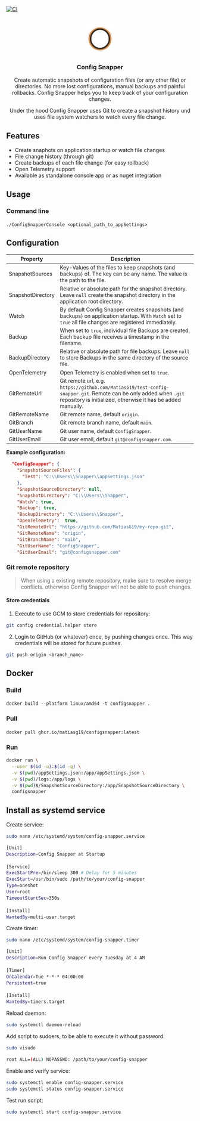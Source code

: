 [![CI](https://github.com/MatiasG19/config-snapper/actions/workflows/ci.yml/badge.svg)](https://github.com/MatiasG19/config-snapper/actions/workflows/ci.yml)

<br />

<div align="center" style="display: flex; justify-content: center; align-items: center;">
  <a href="https://github.com/MatiasG19/config-snapper">
    <img src="logo/logo.svg" alt="Logo" width="80" height="80">
  </a>
</div>

<h3 align="center" style="display: flex; justify-content: center; align-items: center;">Config Snapper</h3>

<div align="center" style="justify-content: center; align-items: center;">
  <p>Create automatic snapshots of configuration files (or any other file) or directories. No more lost configurations, manual backups and painful rollbacks. Config Snapper helps you to keep track of your configuration changes.</p>
  <p>Under the hood Config Snapper uses Git to create a snapshot history und uses file system watchers to watch every file change.</p>
</div>

## Features

- Create snaphots on application startup or watch file changes
- File change history (through git)
- Create backups of each file change (for easy rollback)
- Open Telemetry support
- Available as standalone console app or as nuget integration

## Usage

### Command line

`./ConfigSnapperConsole <optional_path_to_appSettings>`

## Configuration

| Property          | Description                                                                                                                                                                      |
| ----------------- | -------------------------------------------------------------------------------------------------------------------------------------------------------------------------------- |
| SnapshotSources   | Key-Values of the files to keep snapshots (and backups) of. The key can be any name. The value is the path to the file.                                                          |
| SnapshotDirectory | Relative or absolute path for the snapshot directory. Leave `null` create the snapshot directory in the application root directory.                                              |
| Watch             | By default Config Snapper creates snapshots (and backups) on application startup. With `Watch` set to `true` all file changes are registered immediately.                        |
| Backup            | When set to `true`, individual file Backups are created. Each backup file receives a timestamp in the filename.                                                                  |
| BackupDirectory   | Relative or absolute path for file backups. Leave `null` to store Backups in the same directory of the source file.                                                              |
| OpenTelemetry     | Open Telemetry is enabled when set to `true`.                                                                                                                                    |
| GitRemoteUrl      | Git remote url, e.g. `https://github.com/MatiasG19/test-config-snapper.git`. Remote can be only added when `.git` repository is initialized, otherwise it has be added manually. |
| GitRemoteName     | Git remote name, default `origin`.                                                                                                                                               |
| GitBranch         | Git remote branch name, default `main`.                                                                                                                                          |
| GitUserName       | Git user name, default `ConfigSnapper`.                                                                                                                                          |
| GitUserEmail      | Git user email, default `git@configsnapper.com`.                                                                                                                                 |

**Example configuration:**

```json
  "ConfigSnapper": {
    "SnapshotSourceFiles": {
      "Test": "C:\\Users\\Snapper\\appSettings.json"
    },
    "SnapshotSourceDirectory": null,
    "SnapshotDirectory": "C:\\Users\\Snapper",
    "Watch": true,
    "Backup": true,
    "BackupDirectory": "C:\\Users\\Snapper",
    "OpenTelemetry":  true,
    "GitRemoteUrl": "https://github.com/MatiasG19/my-repo.git",
    "GitRemoteName": "origin",
    "GitBranchName": "main",
    "GitUserName": "ConfigSnapper",
    "GitUserEmail": "git@configsnapper.com"
```

### Git remote repository

> When using a existing remote repository, make sure to resolve merge conflicts. otherwise Config Snapper will not be able to push changes.

#### Store credentials

1. Execute to use GCM to store credentials for repository:

```sh
git config credential.helper store
```

2. Login to GitHub (or whatever) once, by pushing changes once. This way credentials will be stored for future pushes.

```sh
git push origin <branch_name>
```

## Docker

### Build

`docker build --platform linux/amd64 -t configsnapper .`

### Pull

`docker pull ghcr.io/matiasg19/configsnapper:latest`

### Run

```sh
docker run \
  --user $(id -u):$(id -g) \
  -v $(pwd)/appSettings.json:/app/appSettings.json \
  -v $(pwd)/logs:/app/logs \
  -v $(pwd)$/SnapshotSourceDirectory:/app/SnapshotSourceDirectory \
  configsnapper
```

## Install as systemd service

Create service:

```sh
sudo nano /etc/systemd/system/config-snapper.service
```

```sh
[Unit]
Description=Config Snapper at Startup

[Service]
ExecStartPre=/bin/sleep 300 # Delay for 5 minutes
ExecStart=/usr/bin/sudo /path/to/your/config-snapper
Type=oneshot
User=root
TimeoutStartSec=350s

[Install]
WantedBy=multi-user.target

```

Create timer:

```sh
sudo nano /etc/systemd/system/config-snapper.timer
```

```sh
[Unit]
Description=Run Config Snapper every Tuesday at 4 AM

[Timer]
OnCalendar=Tue *-*-* 04:00:00
Persistent=true

[Install]
WantedBy=timers.target
```

Reload daemon:

```sh
sudo systemctl daemon-reload
```

Add script to sudoers, to be able to execute it without password:

```sh
sudo visudo
```

```sh
root ALL=(ALL) NOPASSWD: /path/to/your/config-snapper
```

Enable and verify service:

```sh
sudo systemctl enable config-snapper.service
sudo systemctl status config-snapper.service
```

Test run script:

```sh
sudo systemctl start config-snapper.service
```
